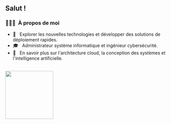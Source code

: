 <h2>Salut !</h2>

<h3>👨🏻‍💻 &nbsp;À propos de moi</h3>

- 🤔 &nbsp; Explorer les nouvelles technologies et développer des solutions de déploiement rapides.
- 🎓 &nbsp; Administrateur système informatique et ingénieur cybersécurité.
- 🌱 &nbsp; En savoir plus sur l'architecture cloud, la conception des systèmes et l'intelligence artificielle.



<br/>

<a href="https://github.com/luucfr">
  <img height="150em" src="https://github-readme-stats.vercel.app/api?username=luucfr&theme=buefy&show_icons=true" />
</a> 
